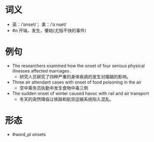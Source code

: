 # 词义
- 英：/ˈɒnset/； 美：/ˈɑːnset/
- #n 开端，发生，肇始(尤指不快的事件)
# 例句
- The researchers examined how the onset of four serious physical illnesses affected marriages .
	- 研究人员硏究了四种严重的身体疾病的发生对婚姻的影响。
- Three air attendant cases with onset of food poisoning in the air
	- 空中乘务员执勤中发生食物中毒三例
- The sudden onset of winter caused havoc with rail and air transport
	- 冬天的突然降临让铁路和航空运输系统陷入混乱。
# 形态
- #word_pl onsets
